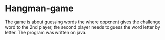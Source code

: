 # Hangman-game

The game is about guessing words the where opponent gives the challenge word to the 2nd player, the second player needs to guess the word letter by letter. The program was written  on java.
